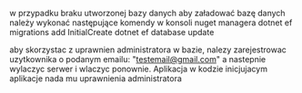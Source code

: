 w przypadku braku utworzonej bazy danych aby załadować bazę danych należy wykonać następujące komendy w konsoli nuget managera
dotnet ef migrations add InitialCreate
dotnet ef database update

aby skorzystac z uprawnien administratora w bazie, nalezy zarejestrowac uzytkownika o podanym emailu: "testemail@gmail.com" a nastepnie wylaczyc serwer i wlaczyc ponownie. Aplikacja w kodzie inicjujacym aplikacje nada mu uprawnienia administratora

